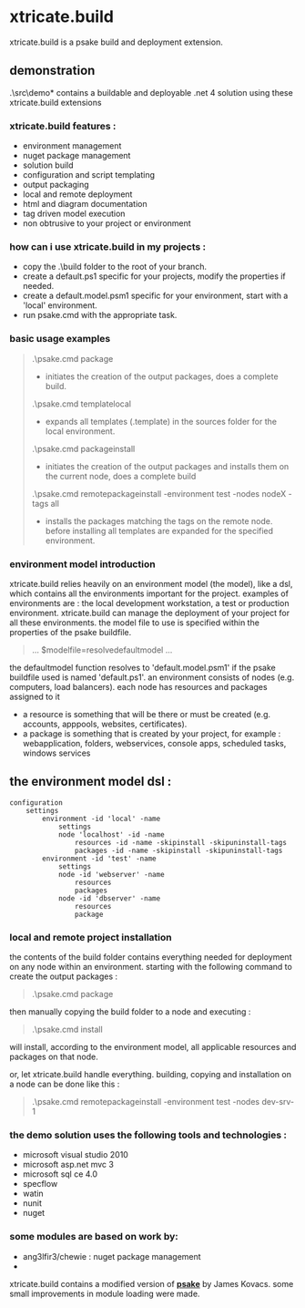 xtricate.build
==============

xtricate.build is a psake build and deployment extension. 

## demonstration
.\src\demo* contains a buildable and deployable .net 4 solution using these xtricate.build extensions

### xtricate.build features : 
* environment management
* nuget package management
* solution build
* configuration and script templating
* output packaging
* local and remote deployment
* html and diagram documentation
* tag driven model execution
* non obtrusive to your project or environment

### how can i use xtricate.build in my projects :
* copy the .\build folder to the root of your branch. 
* create a default.ps1 specific for your projects, modify the properties if needed.
* create a default.model.psm1 specific for your environment, start with a 'local' environment.
* run psake.cmd with the appropriate task.

### basic usage examples
> .\psake.cmd package
> - initiates the creation of the output packages, does a complete build.
>
> .\psake.cmd templatelocal
> - expands all templates (.template) in the sources folder for the local environment.
>   
> .\psake.cmd packageinstall 
> - initiates the creation of the output packages and installs them on the current node, does a complete build
>
> .\psake.cmd remotepackageinstall -environment test -nodes nodeX -tags all
> -  installs the packages matching the tags on the remote node. before installing all templates are expanded for the specified environment.

### environment model introduction
xtricate.build relies heavily on an environment model (the model), like a dsl, which contains all the environments important for the project. 
examples of environments are : the local development workstation, a test or production environment. xtricate.build can manage the deployment of your project
for all these environments. the model file to use is specified within the properties of the psake buildfile.

> ...
> $modelfile=resolvedefaultmodel
> ...

the defaultmodel function resolves to 'default.model.psm1' if the psake buildfile used is named 'default.ps1'.
an environment consists of nodes (e.g. computers, load balancers). each node has resources and packages assigned to it
* a resource is something that will be there or must be created (e.g. accounts, apppools, websites, certificates).
* a package is something that is created by your project, for example : webapplication, folders, webservices, console apps, scheduled tasks, windows services

## the environment model dsl :
    configuration
        settings
            environment -id 'local' -name
                settings
                node 'localhost' -id -name
                    resources -id -name -skipinstall -skipuninstall-tags
                    packages -id -name -skipinstall -skipuninstall-tags
            environment -id 'test' -name
                settings
                node -id 'webserver' -name
                    resources
                    packages
                node -id 'dbserver' -name
                    resources
            		package
			
### local and remote project installation

the contents of the build folder contains everything needed for deployment on any node within an environment. 
starting with the following command to create the output packages :

> .\psake.cmd package

then manually copying the build folder to a node and executing :

> .\psake.cmd install

will install, according to the environment model, all applicable resources and packages on that node. 

or, let xtricate.build handle everything. building, copying and installation on a node can be done like this :

> .\psake.cmd remotepackageinstall -environment test -nodes dev-srv-1

### the demo solution uses the following tools and technologies :
* microsoft visual studio 2010
* microsoft asp.net mvc 3
* microsoft sql ce 4.0
* specflow
* watin
* nunit
* nuget

### some modules are based on work by:
* ang3lfir3/chewie : nuget package management
* 

xtricate.build contains a modified version of **[psake](http://github.com/JamesKovacs/psake)** by James Kovacs. some small
improvements in module loading were made.